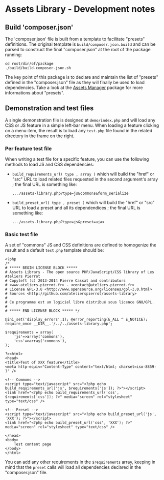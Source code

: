 Assets Library - Development notes
==================================


## Build 'composer.json'

The 'composer.json' file is built from a template to facilitate "presets" definitions. The
original template is `build/composer.json.build` and can be parsed to construct the final
"composer.json" at the root of the package running:

    cd root/dir/of/package
    ./build/build-composer-json.sh

The key point of this package is to declare and maintain the list of "presets" defined in
the "composer.json" file as they will finally be used to load dependencies. Take a look at
the [Assets Manager](https://github.com/atelierspierrot/assets-manager) package for more
informations about "presets".


## Demonstration and test files

A single demonstration file is designed at `demo/index.php` and will load any CSS or JS feature
in a simple left-bar menu. When loading a feature clicking on a menu item, the result is to
load any `test.php` file found in the related directory in the frame on the right.

### Per feature test file

When writing a test file for a specific feature, you can use the following methods to load
JS and CSS dependencies:

-   `build_requirements_url( type , array )` which will build the "href" or "src" URL to load
    related files requested in the second argument's array ; the final URL is something like:
    
        .../assets-library.php?type=js&commons&form_serialize

-   `build_preset_url( type , preset )` which will build the "href" or "src" URL to load
    a preset and all its dependendices ; the final URL is something like:
    
        .../assets-library.php?type=js&preset=ajax

### Basic test file

A set of "commons" JS and CSS definitions are defined to homogenize the result and a default
`test.php` template should be:

    <?php
    /*
    # ***** BEGIN LICENSE BLOCK *****
    # Assets Library - The open source PHP/JavaScript/CSS library of Les Ateliers Pierrot
    # Copyleft (c) 2013-2014 Pierre Cassat and contributors
    # <www.ateliers-pierrot.fr> - <contact@ateliers-pierrot.fr>
    # License GPL-3.0 <http://www.opensource.org/licenses/gpl-3.0.html>
    # Sources <http://github.com/atelierspierrot/assets-library>
    #
    # Ce programme est un logiciel libre distribué sous licence GNU/GPL.
    #
    # ***** END LICENSE BLOCK ***** */

    @ini_set('display_errors',1); @error_reporting(E_ALL ^ E_NOTICE); 
    require_once __DIR__.'/../../assets-library.php';

    $requirements = array(
        'js'=>array('commons'),
        'css'=>array('commons'),
    );

    ?><html>
    <head>
    <title>Test of XXX feature</title>
    <meta http-equiv="Content-Type" content="text/html; charset=iso-8859-1" />

    <!-- Commons -->
    <script type="text/javascript" src="<?php echo build_requirements_url('js', $requirements['js']); ?>"></script>
    <link href="<?php echo build_requirements_url('css', $requirements['css']); ?>" media="screen" rel="stylesheet" type="text/css" />

    <!-- Preset -->
    <script type="text/javascript" src="<?php echo build_preset_url('js', 'XXX'); ?>"></script>
    <link href="<?php echo build_preset_url('css', 'XXX'); ?>" media="screen" rel="stylesheet" type="text/css" />

    </head>
    <body>
        Test content page
    </body>
    </html>

You can add any other requirements in the `$requirements` array, keeping in mind that the
`preset` calls will load all dependencies declared in the "composer.json" file.

